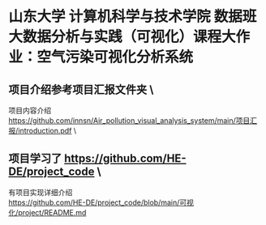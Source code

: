 # 山东大学 计算机科学与技术学院 数据班 大数据分析与实践（可视化）课程大作业：空气污染可视化分析系统

## 项目介绍参考项目汇报文件夹 \
项目内容介绍 \
https://github.com/innsn/Air_pollution_visual_analysis_system/main/项目汇报/introduction.pdf \
## 项目学习了 https://github.com/HE-DE/project_code \
有项目实现详细介绍 \
https://github.com/HE-DE/project_code/blob/main/可视化/project/README.md 

